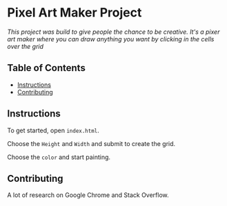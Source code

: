 # Pixel Art Maker Project

*This project was build to give people the chance to be creative. It's a pixer art maker where you can draw anything you want by clicking in the cells over the grid*

## Table of Contents

* [Instructions](#instructions)
* [Contributing](#contributing)

## Instructions

To get started, open `index.html`.

Choose the `Height` and `Width` and submit to create the grid.

Choose the `color` and start painting.

## Contributing

A lot of research on Google Chrome and Stack Overflow.